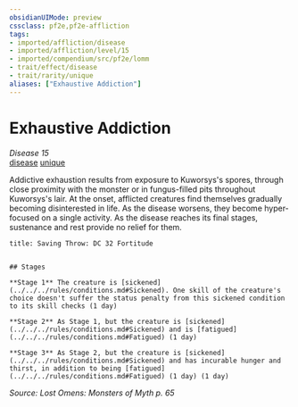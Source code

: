 ```yaml
---
obsidianUIMode: preview
cssclass: pf2e,pf2e-affliction
tags:
- imported/affliction/disease
- imported/affliction/level/15
- imported/compendium/src/pf2e/lomm
- trait/effect/disease
- trait/rarity/unique
aliases: ["Exhaustive Addiction"]
---
```

# Exhaustive Addiction
*Disease 15*  
[disease](rules/traits/disease.md)  [unique](unique.md)  

Addictive exhaustion results from exposure to Kuworsys's spores, through close proximity with the monster or in fungus-filled pits throughout Kuworsys's lair. At the onset, afflicted creatures find themselves gradually becoming disinterested in life. As the disease worsens, they become hyper-focused on a single activity. As the disease reaches its final stages, sustenance and rest provide no relief for them.

```ad-inline-affliction
title: Saving Throw: DC 32 Fortitude


## Stages

**Stage 1** The creature is [sickened](../../../rules/conditions.md#Sickened). One skill of the creature's choice doesn't suffer the status penalty from this sickened condition to its skill checks (1 day)

**Stage 2** As Stage 1, but the creature is [sickened](../../../rules/conditions.md#Sickened) and is [fatigued](../../../rules/conditions.md#Fatigued) (1 day)

**Stage 3** As Stage 2, but the creature is [sickened](../../../rules/conditions.md#Sickened) and has incurable hunger and thirst, in addition to being [fatigued](../../../rules/conditions.md#Fatigued) (1 day) (1 day)
```

*Source: Lost Omens: Monsters of Myth p. 65*
